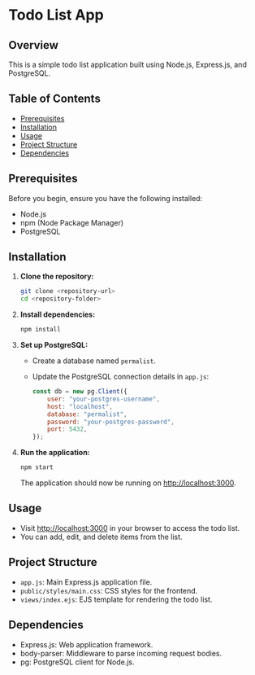 # Todo List App

## Overview

This is a simple todo list application built using Node.js, Express.js, and PostgreSQL.

## Table of Contents

- [Prerequisites](#prerequisites)
- [Installation](#installation)
- [Usage](#usage)
- [Project Structure](#project-structure)
- [Dependencies](#dependencies)


## Prerequisites

Before you begin, ensure you have the following installed:

- Node.js
- npm (Node Package Manager)
- PostgreSQL

## Installation

1. **Clone the repository:**

    ```bash
    git clone <repository-url>
    cd <repository-folder>
    ```

2. **Install dependencies:**

    ```bash
    npm install
    ```

3. **Set up PostgreSQL:**

   - Create a database named `permalist`.
   - Update the PostgreSQL connection details in `app.js`:

        ```javascript
        const db = new pg.Client({
            user: "your-postgres-username",
            host: "localhost",
            database: "permalist",
            password: "your-postgres-password",
            port: 5432,
        });
        ```

4. **Run the application:**

    ```bash
    npm start
    ```

    The application should now be running on [http://localhost:3000](http://localhost:3000).

## Usage

- Visit [http://localhost:3000](http://localhost:3000) in your browser to access the todo list.
- You can add, edit, and delete items from the list.

## Project Structure

- `app.js`: Main Express.js application file.
- `public/styles/main.css`: CSS styles for the frontend.
- `views/index.ejs`: EJS template for rendering the todo list.

## Dependencies

- Express.js: Web application framework.
- body-parser: Middleware to parse incoming request bodies.
- pg: PostgreSQL client for Node.js.


